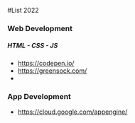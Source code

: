#List 2022

### Web Development
##### _HTML - CSS - JS_
- https://codepen.io/
- https://greensock.com/
- 

### App Development
- https://cloud.google.com/appengine/
